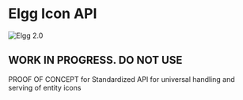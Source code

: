 Elgg Icon API
=============
![Elgg 2.0](https://img.shields.io/badge/Elgg-2.0.x-orange.svg?style=flat-square)

## WORK IN PROGRESS. DO NOT USE ###

PROOF OF CONCEPT for Standardized API for universal handling and serving of entity icons
